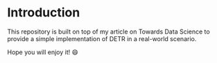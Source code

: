 # Introduction

This repository is built on top of my article on Towards Data Science to provide a simple implementation of DETR in a real-world scenario. 

Hope you will enjoy it! :smile: 
